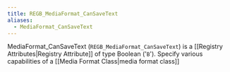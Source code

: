 ```yaml
---
title: REGB_MediaFormat_CanSaveText
aliases:
  - MediaFormat_CanSaveText
---
```


MediaFormat_CanSaveText (`REGB_MediaFormat_CanSaveText`) is a [[Registry Attributes|Registry Attribute]] of type Boolean ('`B`').
Specify various capabilities of a [[Media Format Class|media format class]]
